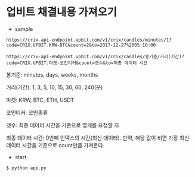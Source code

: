 # 업비트 채결내용 가져오기

* sample

```
https://crix-api-endpoint.upbit.com/v1/crix/candles/minutes/1?code=CRIX.UPBIT.KRW-BTC&count=2&to=2017-12-27%2005:10:00
```

```
https://crix-api-endpoint.upbit.com/v1/crix/candles/봉기준/거리(기간)?code=CRIX.UPBIT.마켓-코인티커&count=갯수&to=최종 데이터 시간
```

봉기준: minutes, days, weeks, months

거리(기간): 1, 3, 5, 10, 15, 30, 60, 240(분)

마켓: KRW, BTC, ETH, USDT

코인티커: 코인종류

갯수: 최종 데이터 시간을 기준으로 몇개를 요청할 지

최종 데이터 시간: 0번째 인덱스의 시간(최신 데이터). 만약, 해당 값이 비면 가장 최신 데이터 시간을 기준으로 count만큼 가져온다.

* start

```bash
$ python app.py
```